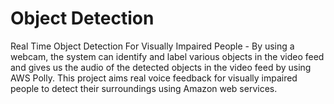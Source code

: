 # Object Detection 
Real Time Object Detection For Visually Impaired People - By using a webcam, the system can identify and label various objects in the video feed and gives us the audio of the detected objects in the video feed by using AWS Polly. This project aims real voice feedback for visually impaired people to detect their surroundings using Amazon web services.
